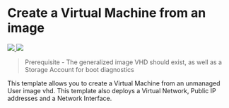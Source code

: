 # Create a Virtual Machine from an image

<a href="https://portal.azure.com/#create/Microsoft.Template/uri/https%3A%2F%2Fraw.githubusercontent.com%2Fmikebranstein%2Fazure-identity-workshop-vm%2Fmaster%2F1%2Fazuredeploy.json" target="_blank">
    <img src="http://azuredeploy.net/deploybutton.png"/>
</a>
<a href="http://armviz.io/#/?load=https%3A%2F%2Fraw.githubusercontent.com%2Fmikebranstein%2Fazure-identity-workshop-vm%2Fmaster%2F1%2Fazuredeploy.json" target="_blank">
    <img src="http://armviz.io/visualizebutton.png"/>
</a>

> Prerequisite - The generalized image VHD should exist, as well as a Storage Account for boot diagnostics

This template allows you to create a Virtual Machine from an unmanaged User image vhd. This template also deploys a Virtual Network, Public IP addresses and a Network Interface.